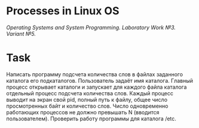 # Processes in Linux OS
*Operating Systems and System Programming. Laboratory Work №3. Variant №5.*
# Task
Написать программу подсчета количества слов в файлах заданного
каталога его подкаталогов. Пользователь задаёт имя каталога. Главный
процесс открывает каталоги и запускает для каждого файла каталога
отдельный процесс подсчета количества слов. Каждый процесс выводит
на экран свой pid, полный путь к файлу, общее число просмотренных байт
и количество слов. Число одновременно работающих процессов не
должно превышать N (вводится пользователем). Проверить работу
программы для каталога /etc.
